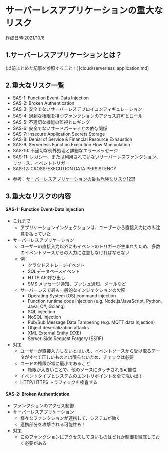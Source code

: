 # サーバーレスアプリケーションの重大なリスク
作成日時:2021/10/6

## 1.サーバーレスアプリケーションとは？
(以前まとめた記事を参照すること！)[cloud\serverless_application.md]

## 2.重大なリスク一覧

- SAS-1: Function Event-Data Injection
- SAS-2: Broken Authentication
- SAS-3: 安全でないサーバーレスデプロイコンフィギュレーション
- SAS-4: 過剰な権限を持つファンクションのアクセス許可とロール
- SAS-5: 不適切な機能の監視とロギング
- SAS-6: 安全でないサードパーティとの依存関係
- SAS-7: Insecure Application Secrets Storage
- SAS-8: Denial of Service & Financial Resource Exhaustion
- SAS-9: Serverless Function Execution Flow Manipulation
- SAS-10: 不適切な例外処理と詳細なエラーメッセージ
- SAS-11: レガシー、または利用されていないサーバーレスファンクション、リソース、イベントトリガー
- SAS-12: CROSS-EXECUTION DATA PERSISTENCY

* 参考：[サーバーレスアプリケーションの最も危険なリスク12選](https://qiita.com/yuuhu04/items/ad38d6d35d358a90a60f)

## 3.重大なリスクの内容
#### SAS-1: Function Event-Data Injection
* これまで
  * アプリケーションインジェクションは、ユーザーから直接入力にのみ注意を払っていた
* サーバーレスアプリケーション
  * ユーザーの直接入力以外にもイベントのトリガーが生まれたため、多数のイベントソースからの入力に注意しなければならない
  * 例：
    * クラウドストレージイベント
    * SQLデータベースイベント
    * HTTP API呼び出し
    * SMS メッセージ通知、プッシュ通知、メールなど
  * サーバーレスで最も一般的なインジェクションの欠陥
    * Operating System (OS) command injection
    * Function runtime code injection (e.g. Node.js/JavaScript, Python, Java, C#, Golang)
    * SQL injection
    * NoSQL injection
    * Pub/Sub Message Data Tampering (e.g. MQTT data Injection)
    * Object deserialization attacks
    * XML External Entity (XXE)
    * Server-Side Request Forgery (SSRF)
* 対策
  * ユーザーが直接入力しないとはいえ、イベントソースから受け取るデータがすべて正しいものとは限らないため、チェックは必要
  * コードの権限が常に最小であること
    * 権限が大きいことで、他のソースにタッチされる可能性
  * イベントタイプとシステムのエントリポイントを全て洗い出す
  * HTTP/HTTPS トラフィックを検査する

#### SAS-2: Broken Authentication
* ファンクションのアクセス制御
* サーバーレスアプリケーション
  * 様々なファンクションが連携して、システムが動く
  * 連携部分を攻撃される可能性も！
* 対策
  * このファンクションにアクセスして良いものはどれか制御を徹底しておく必要がある